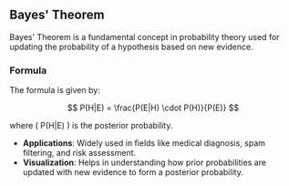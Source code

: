 ## Bayes' Theorem

Bayes' Theorem is a fundamental concept in probability theory used for updating the probability of a hypothesis based on new evidence.

### Formula

The formula is given by:

$$
P(H|E) = \frac{P(E|H) \cdot P(H)}{P(E)}
$$

where \( P(H|E) \) is the posterior probability.



- **Applications**: Widely used in fields like medical diagnosis, spam filtering, and risk assessment.
- **Visualization**: Helps in understanding how prior probabilities are updated with new evidence to form a posterior probability.
